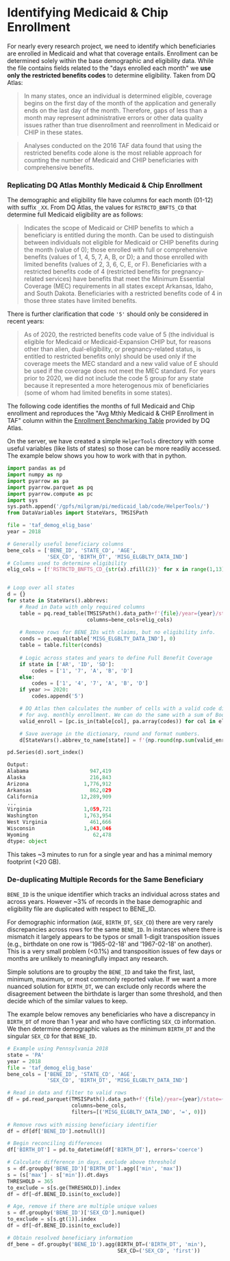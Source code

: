 # Identifying Medicaid & Chip Enrollment

For nearly every research project, we need to identify which beneficiaries are enrolled in Medicaid and what that coverage entails. Enrollment can be determined solely within the base demographic and eligibility data. While the file contains fields related to the "days enrolled each month" we **use only the restricted benefits codes** to determine eligibility. Taken from DQ Atlas:

>In many states, once an individual is determined eligible, coverage begins on the first day of the month of the application and generally ends on the last day of the month. Therefore, gaps of less than a month may represent administrative errors or other data quality issues rather than true disenrollment and reenrollment in Medicaid or CHIP in these states.

> Analyses conducted on the 2016 TAF data found that using the restricted benefits code alone is the most reliable approach for counting the number of Medicaid and CHIP beneficiaries with comprehensive benefits. 

### Replicating DQ Atlas Monthly Medicaid & Chip Enrollment

The demographic and eligibility file have columns for each month (01-12) with suffix `_XX`. From DQ Atlas, the values for `RSTRCTD_BNFTS_CD` that determine full Medicaid eligibility are as follows:

>Indicates the scope of Medicaid or CHIP benefits to which a beneficiary is entitled during the month. Can be used to distinguish between individuals not eligible for Medicaid or CHIP benefits during the month (value of 0); those enrolled with full or comprehensive benefits (values of 1, 4, 5, 7, A, B, or D); a and those enrolled with limited benefits (values of 2, 3, 6, C, E, or F). Beneficiaries with a restricted benefits code of 4 (restricted benefits for pregnancy-related services) have benefits that meet the Minimum Essential
Coverage (MEC) requirements in all states except Arkansas, Idaho, and South Dakota. Beneficiaries with a restricted benefits code of 4 in those three states have limited benefits.

There is further clarification that code `'5'` should only be considered in recent years:

> As of 2020, the restricted benefits code value of 5 (the individual is eligible for Medicaid or Medicaid-Expansion CHIP but, for reasons other than alien, dual-eligibility, or pregnancy-related status, is entitled to restricted benefits only) should be used only if the coverage meets the MEC standard and a new valid value of E should be used if the coverage does not meet the MEC standard. For years prior to 2020, we did not include the code 5 group for any state because it represented a more heterogenous mix of beneficiaries (some of whom had limited benefits in some states).


The following code identifies the months of full Medicaid and Chip enrollment and reproduces the "Avg Mthly Medicaid & CHIP Enrollment in TAF" column within the [Enrollment Benchmarking Table](https://www.medicaid.gov/dq-atlas/landing/topics/single/table?topic=g1m7&tafVersionId=18) provided by DQ Atlas.

On the server, we have created a simple `HelperTools` directory with some useful variables (like lists of states) so those can be more readily accessed. The example below shows you how to work with that in python.


```python
import pandas as pd
import numpy as np
import pyarrow as pa
import pyarrow.parquet as pq
import pyarrow.compute as pc
import sys
sys.path.append('/gpfs/milgram/pi/medicaid_lab/code/HelperTools/')
from DataVariables import StateVars, TMSISPath

file = 'taf_demog_elig_base'
year = 2018

# Generally useful beneficiary columns
bene_cols = ['BENE_ID', 'STATE_CD', 'AGE', 
             'SEX_CD', 'BIRTH_DT', 'MISG_ELGBLTY_DATA_IND']
# Columns used to determine eligibility
elig_cols = [f'RSTRCTD_BNFTS_CD_{str(x).zfill(2)}' for x in range(1,13)]


# Loop over all states
d = {}
for state in StateVars().abbrevs:
    # Read in Data with only required columns
    table = pq.read_table(TMSISPath().data_path+f'{file}/year={year}/state={state}/data.parquet', 
                          columns=bene_cols+elig_cols)
    
    # Remove rows for BENE_IDs with claims, but no eligibility info. 
    conds = pc.equal(table['MISG_ELGBLTY_DATA_IND'], 0)
    table = table.filter(conds)
    
    # Logic across states and years to define Full Benefit Coverage
    if state in ['AR', 'ID', 'SD']:
        codes = ['1', '7', 'A', 'B', 'D']
    else: 
        codes = ['1', '4', '7', 'A', 'B', 'D']
    if year >= 2020:
        codes.append('5')

    # DQ Atlas then calculates the number of cells with a valid code divided by 12
    # for avg. monthly enrollment. We can do the same with a sum of Booleans:
    valid_enroll = [pc.is_in(table[col], pa.array(codes)) for col in elig_cols]

    # Save average in the dictionary, round and format numbers.
    d[StateVars().abbrev_to_name[state]] = f'{np.round(np.sum(valid_enroll)/12, 0):,.0f}'

pd.Series(d).sort_index()

```


```python
Output:
Alabama                    947,419
Alaska                     216,843
Arizona                  1,776,912
Arkansas                   862,029
California              12,289,909
...
Virginia                 1,059,721
Washington               1,763,954
West Virginia              461,666
Wisconsin                1,043,046
Wyoming                     62,478
dtype: object
```

This takes ~3 minutes to run for a single year and has a minimal memory footprint (<20 GB).

### De-duplicating Multiple Records for the Same Beneficiary

`BENE_ID` is the unique identifier which tracks an individual across states and across years. However ~3% of records in the base demographic and eligibility file are duplicated with respect to BENE_ID. 

For demographic information (`AGE`, `BIRTH_DT`, `SEX_CD`) there are very rarely discrepancies across rows for the same `BENE_ID`. In instances where there is mismatch it largely appears to be typos or small 1-digit transposition issues (e.g., birthdate on one row is '1965-02-18' and '1967-02-18' on another). This is a very small problem (<0.1%) and transposition issues of few days or months are unlikely to meaningfully impact any research. 

Simple solutions are to groupby the `BENE_ID` and take the first, last, minimum, maximum, or most commonly reported value. If we want a more nuanced solution for `BIRTH_DT`, we can exclude only records where the disagreement between the birthdate is larger than some threshold, and then decide which of the similar values to keep.

The example below removes any beneficiaries who have a discrepancy in `BIRTH_DT` of more than 1 year and who have conflicting `SEX_CD` information. We then determine demographic values as the minimum `BIRTH_DT` and the singular `SEX_CD` for that `BENE_ID`. 

```python
# Example using Pennsylvania 2018
state = 'PA'
year = 2018
file = 'taf_demog_elig_base'
bene_cols = ['BENE_ID', 'STATE_CD', 'AGE', 
             'SEX_CD', 'BIRTH_DT', 'MISG_ELGBLTY_DATA_IND']

# Read in data and filter to valid rows
df = pd.read_parquet(TMSISPath().data_path+f'{file}/year={year}/state={state}/data.parquet', 
                     columns=bene_cols,
                     filters=[('MISG_ELGBLTY_DATA_IND', '=', 0)])
                     
# Remove rows with missing beneficiary identifier
df = df[df['BENE_ID'].notnull()]

# Begin reconciling differences
df['BIRTH_DT'] = pd.to_datetime(df['BIRTH_DT'], errors='coerce')

# Calculate difference in days, exclude above threshold
s = df.groupby('BENE_ID')['BIRTH_DT'].agg(['min', 'max'])
s = (s['max'] - s['min']).dt.days
THRESHOLD = 365
to_exclude = s[s.ge(THRESHOLD)].index
df = df[~df.BENE_ID.isin(to_exclude)]

# Age, remove if there are multiple unique values
s = df.groupby('BENE_ID')['SEX_CD'].nunique()
to_exclude = s[s.gt(1)].index
df = df[~df.BENE_ID.isin(to_exclude)]

# Obtain resolved beneficiary information
df_bene = df.groupby('BENE_ID').agg(BIRTH_DT=('BIRTH_DT', 'min'),
                                    SEX_CD=('SEX_CD', 'first'))
```